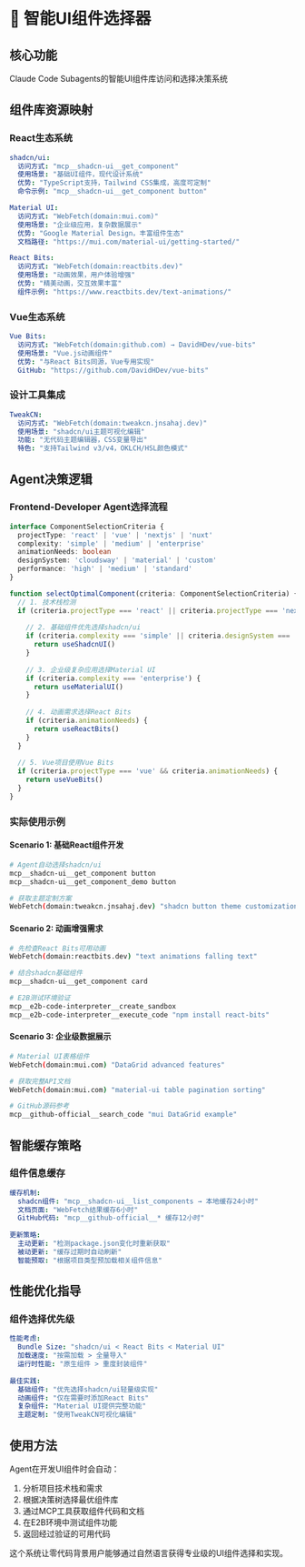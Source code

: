 # 🎨 智能UI组件选择器

## 核心功能
Claude Code Subagents的智能UI组件库访问和选择决策系统

## 组件库资源映射

### React生态系统
```yaml
shadcn/ui:
  访问方式: "mcp__shadcn-ui__get_component"
  使用场景: "基础UI组件，现代设计系统"
  优势: "TypeScript支持，Tailwind CSS集成，高度可定制"
  命令示例: "mcp__shadcn-ui__get_component button"

Material UI:
  访问方式: "WebFetch(domain:mui.com)"
  使用场景: "企业级应用，复杂数据展示"
  优势: "Google Material Design，丰富组件生态"
  文档路径: "https://mui.com/material-ui/getting-started/"

React Bits:
  访问方式: "WebFetch(domain:reactbits.dev)"
  使用场景: "动画效果，用户体验增强"  
  优势: "精美动画，交互效果丰富"
  组件示例: "https://www.reactbits.dev/text-animations/"
```

### Vue生态系统
```yaml
Vue Bits:
  访问方式: "WebFetch(domain:github.com) → DavidHDev/vue-bits"
  使用场景: "Vue.js动画组件"
  优势: "与React Bits同源，Vue专用实现"
  GitHub: "https://github.com/DavidHDev/vue-bits"
```

### 设计工具集成
```yaml
TweakCN:
  访问方式: "WebFetch(domain:tweakcn.jnsahaj.dev)"
  使用场景: "shadcn/ui主题可视化编辑"
  功能: "无代码主题编辑器，CSS变量导出"
  特色: "支持Tailwind v3/v4，OKLCH/HSL颜色模式"
```

## Agent决策逻辑

### Frontend-Developer Agent选择流程
```typescript
interface ComponentSelectionCriteria {
  projectType: 'react' | 'vue' | 'nextjs' | 'nuxt'
  complexity: 'simple' | 'medium' | 'enterprise'
  animationNeeds: boolean
  designSystem: 'cloudsway' | 'material' | 'custom'
  performance: 'high' | 'medium' | 'standard'
}

function selectOptimalComponent(criteria: ComponentSelectionCriteria) {
  // 1. 技术栈检测
  if (criteria.projectType === 'react' || criteria.projectType === 'nextjs') {
    
    // 2. 基础组件优先选择shadcn/ui
    if (criteria.complexity === 'simple' || criteria.designSystem === 'cloudsway') {
      return useShadcnUI()
    }
    
    // 3. 企业级复杂应用选择Material UI
    if (criteria.complexity === 'enterprise') {
      return useMaterialUI()
    }
    
    // 4. 动画需求选择React Bits
    if (criteria.animationNeeds) {
      return useReactBits()
    }
  }
  
  // 5. Vue项目使用Vue Bits
  if (criteria.projectType === 'vue' && criteria.animationNeeds) {
    return useVueBits()
  }
}
```

### 实际使用示例

#### Scenario 1: 基础React组件开发
```bash
# Agent自动选择shadcn/ui
mcp__shadcn-ui__get_component button
mcp__shadcn-ui__get_component_demo button

# 获取主题定制方案
WebFetch(domain:tweakcn.jnsahaj.dev) "shadcn button theme customization"
```

#### Scenario 2: 动画增强需求
```bash
# 先检查React Bits可用动画
WebFetch(domain:reactbits.dev) "text animations falling text"

# 结合shadcn基础组件
mcp__shadcn-ui__get_component card

# E2B测试环境验证
mcp__e2b-code-interpreter__create_sandbox
mcp__e2b-code-interpreter__execute_code "npm install react-bits"
```

#### Scenario 3: 企业级数据展示
```bash
# Material UI表格组件
WebFetch(domain:mui.com) "DataGrid advanced features"

# 获取完整API文档
WebFetch(domain:mui.com) "material-ui table pagination sorting"

# GitHub源码参考
mcp__github-official__search_code "mui DataGrid example"
```

## 智能缓存策略

### 组件信息缓存
```yaml
缓存机制:
  shadcn组件: "mcp__shadcn-ui__list_components → 本地缓存24小时"
  文档页面: "WebFetch结果缓存6小时"
  GitHub代码: "mcp__github-official__* 缓存12小时"
  
更新策略:
  主动更新: "检测package.json变化时重新获取"
  被动更新: "缓存过期时自动刷新"
  智能预取: "根据项目类型预加载相关组件信息"
```

## 性能优化指导

### 组件选择优先级
```yaml
性能考虑:
  Bundle Size: "shadcn/ui < React Bits < Material UI"
  加载速度: "按需加载 > 全量导入"
  运行时性能: "原生组件 > 重度封装组件"
  
最佳实践:
  基础组件: "优先选择shadcn/ui轻量级实现"
  动画组件: "仅在需要时添加React Bits"
  复杂组件: "Material UI提供完整功能"
  主题定制: "使用TweakCN可视化编辑"
```

## 使用方法

Agent在开发UI组件时会自动：
1. 分析项目技术栈和需求
2. 根据决策树选择最优组件库
3. 通过MCP工具获取组件代码和文档
4. 在E2B环境中测试组件功能
5. 返回经过验证的可用代码

这个系统让零代码背景用户能够通过自然语言获得专业级的UI组件选择和实现。